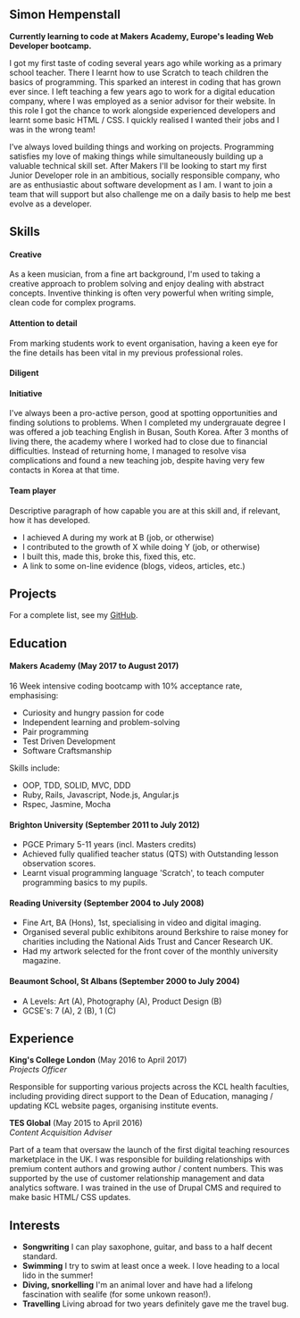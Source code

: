 ## Simon Hempenstall

**Currently learning to code at Makers Academy, Europe's leading Web Developer bootcamp.**  

I got my first taste of coding several years ago while working as a primary school teacher. There I learnt how to use Scratch to teach children the basics of programming. This sparked an interest in coding that has grown ever since. I left teaching a few years ago to work for a digital education company, where I was employed as a senior advisor for their website. In this role I got the chance to work alongside experienced developers and learnt some basic HTML / CSS. I quickly realised I wanted their jobs and I was in the wrong team! 

I’ve always loved building things and working on projects. Programming satisfies my love of making things while simultaneously building up a valuable technical skill set. After Makers I'll be looking to start my first Junior Developer role in an ambitious, socially responsible company, who are as enthusiastic about software development as I am. I want to join a team that will support but also challenge me on a daily basis to help me best evolve as a developer.    

## Skills

#### Creative

As a keen musician, from a fine art background, I'm used to taking a creative approach to problem solving and enjoy dealing with abstract concepts. Inventive thinking is often very powerful when writing simple, clean code for complex programs. 

#### Attention to detail

From marking students work to event organisation, having a keen eye for the fine details has been vital in my previous professional roles.

#### Diligent

#### Initiative 

I've always been a pro-active person, good at spotting opportunities and finding solutions to problems. When I completed my undergrauate degree I was offered a job teaching English in Busan, South Korea. After 3 months of living there, the academy where I worked had to close due to financial difficulties. Instead of returning home, I managed to resolve visa complications and found a new teaching job, despite having very few contacts in Korea at that time.          


#### Team player 

Descriptive paragraph of how capable you are at this skill and, if relevant, how it has developed.

- I achieved A during my work at B (job, or otherwise)
- I contributed to the growth of X while doing Y (job, or otherwise)
- I built this, made this, broke this, fixed this, etc.
- A link to some on-line evidence (blogs, videos, articles, etc.)

## Projects

For a complete list, see my [GitHub](https://github.com/Hempy49).


## Education

#### Makers Academy (May 2017 to August 2017)

16 Week intensive coding bootcamp with 10% acceptance rate, emphasising:

- Curiosity and hungry passion for code
- Independent learning and problem-solving
- Pair programming
- Test Driven Development
- Software Craftsmanship

Skills include:

- OOP, TDD, SOLID, MVC, DDD
- Ruby, Rails, Javascript, Node.js, Angular.js
- Rspec, Jasmine, Mocha


#### Brighton University (September 2011 to July 2012)

- PGCE Primary 5-11 years (incl. Masters credits)
- Achieved fully qualified teacher status (QTS) with Outstanding lesson observation scores. 
- Learnt visual programming language 'Scratch', to teach computer programming basics to my pupils.   

#### Reading University (September 2004 to July 2008)
 
- Fine Art, BA (Hons), 1st, specialising in video and digital imaging. 
- Organised several public exhibitons around Berkshire to raise money for charities including the National Aids Trust and Cancer Research UK. 
- Had my artwork selected for the front cover of the monthly university magazine. 

#### Beaumont School, St Albans (September 2000 to July 2004)

- A Levels: Art (A), Photography (A), Product Design (B)
- GCSE's: 7 (A), 2 (B), 1 (C)  

## Experience

**King's College London** (May 2016 to April 2017)    
*Projects Officer*

Responsible for supporting various projects across the KCL health faculties, including providing direct support to the Dean of Education, managing / updating KCL website pages, organising institute events.        

**TES Global** (May 2015 to April 2016)   
*Content Acquisition Adviser*  

Part of a team that oversaw the launch of the first digital teaching resources marketplace in the UK. I was responsible for building relationships with premium content authors and growing author / content numbers. This was supported by the use of customer relationship management and data analytics software. I was trained in the use of Drupal CMS and required to make basic HTML/ CSS updates.      


## Interests

- **Songwriting** I can play saxophone, guitar, and bass to a half decent standard. 
- **Swimming** I try to swim at least once a week. I love heading to a local lido in the summer!
- **Diving, snorkelling** I'm an animal lover and have had a lifelong fascination with sealife (for some unkown reason!).
- **Travelling** Living abroad for two years definitely gave me the travel bug.    
